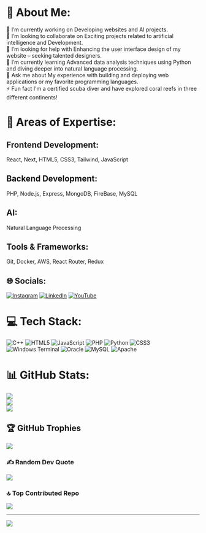 # 💼 About Me:
🔭 I’m currently working on Developing websites and AI projects.<br>👯 I’m looking to collaborate on Exciting projects related to artificial intelligence and Development. <br>🤝 I’m looking for help with Enhancing the user interface design of my website – seeking talented designers. <br>🌱 I’m currently learning Advanced data analysis techniques using Python and diving deeper into natural language processing. <br>💬 Ask me about My experience with building and deploying web applications or my favorite programming languages. <br>⚡ Fun fact I'm a certified scuba diver and have explored coral reefs in three different continents!
# 💫 Areas of Expertise:
## Frontend Development:
React, Next, HTML5, CSS3, Tailwind, JavaScript<br>

## Backend Development: 
PHP, Node.js, Express, MongoDB, FireBase, MySQL<br>

## AI: 
Natural Language Processing<br>

## Tools & Frameworks: 
Git, Docker, AWS, React Router, Redux<br>


## 🌐 Socials:
[![Instagram](https://img.shields.io/badge/Instagram-%23E4405F.svg?logo=Instagram&logoColor=white)](https://instagram.com/@arsalmehmood0333) [![LinkedIn](https://img.shields.io/badge/LinkedIn-%230077B5.svg?logo=linkedin&logoColor=white)](https://linkedin.com/in/@arsalmehmood) [![YouTube](https://img.shields.io/badge/YouTube-%23FF0000.svg?logo=YouTube&logoColor=white)](https://youtube.com/@@netshottech3305) 

# 💻 Tech Stack:
![C++](https://img.shields.io/badge/c++-%2300599C.svg?style=for-the-badge&logo=c%2B%2B&logoColor=white) ![HTML5](https://img.shields.io/badge/html5-%23E34F26.svg?style=for-the-badge&logo=html5&logoColor=white) ![JavaScript](https://img.shields.io/badge/javascript-%23323330.svg?style=for-the-badge&logo=javascript&logoColor=%23F7DF1E) ![PHP](https://img.shields.io/badge/php-%23777BB4.svg?style=for-the-badge&logo=php&logoColor=white) ![Python](https://img.shields.io/badge/python-3670A0?style=for-the-badge&logo=python&logoColor=ffdd54) ![CSS3](https://img.shields.io/badge/css3-%231572B6.svg?style=for-the-badge&logo=css3&logoColor=white) ![Windows Terminal](https://img.shields.io/badge/Windows%20Terminal-%234D4D4D.svg?style=for-the-badge&logo=windows-terminal&logoColor=white) ![Oracle](https://img.shields.io/badge/Oracle-F80000?style=for-the-badge&logo=oracle&logoColor=white) ![MySQL](https://img.shields.io/badge/mysql-%2300000f.svg?style=for-the-badge&logo=mysql&logoColor=white) ![Apache](https://img.shields.io/badge/apache-%23D42029.svg?style=for-the-badge&logo=apache&logoColor=white)
# 📊 GitHub Stats:
![](https://github-readme-stats.vercel.app/api?username=arsal-mehmood&theme=highcontrast&hide_border=true&include_all_commits=false&count_private=false)<br/>
![](https://github-readme-streak-stats.herokuapp.com/?user=arsal-mehmood&theme=highcontrast&hide_border=true)<br/>
![](https://github-readme-stats.vercel.app/api/top-langs/?username=arsal-mehmood&theme=highcontrast&hide_border=true&include_all_commits=false&count_private=false&layout=compact)

## 🏆 GitHub Trophies
![](https://github-profile-trophy.vercel.app/?username=arsal-mehmood&theme=oldie&no-frame=true&no-bg=true&margin-w=4)

### ✍️ Random Dev Quote
![](https://quotes-github-readme.vercel.app/api?type=vetical&theme=gruvbox)

### 🔝 Top Contributed Repo
![](https://github-contributor-stats.vercel.app/api?username=arsal-mehmood&limit=5&theme=apprentice&combine_all_yearly_contributions=true)

---
[![](https://visitcount.itsvg.in/api?id=arsal-mehmood&icon=2&color=12)](https://visitcount.itsvg.in)

